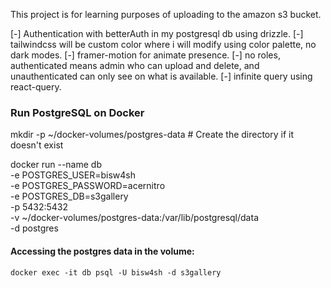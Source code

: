 This project is for learning purposes of uploading to the amazon s3 bucket.

[-] Authentication with betterAuth in my postgresql db using drizzle.
[-] tailwindcss will be custom color where i will modify using color palette, no dark modes. 
[-] framer-motion for animate presence.
[-] no roles, authenticated means admin who can upload and delete, and unauthenticated can only see on what is available.
[-] infinite query using react-query.

### Run PostgreSQL on Docker

mkdir -p ~/docker-volumes/postgres-data  # Create the directory if it doesn't exist

docker run --name db \
  -e POSTGRES_USER=bisw4sh \
  -e POSTGRES_PASSWORD=acernitro \
  -e POSTGRES_DB=s3gallery \
  -p 5432:5432 \
  -v ~/docker-volumes/postgres-data:/var/lib/postgresql/data \
  -d postgres

#### Accessing the postgres data in the volume:
`docker exec -it db psql -U bisw4sh -d s3gallery`

